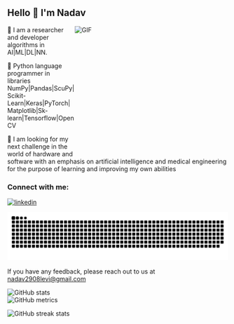 <h2>Hello 👋 I'm Nadav </h2>
<img align="right" alt="GIF" src="https://github.com/nadav96levi/nadav96levi/blob/main/7cd53d36d121d839da9600ca055b01db.gif" width="350" height="300" />

🔭 I am a researcher and developer algorithms in AI|ML|DL|NN.

🌱 Python language programmer in libraries NumPy|Pandas|ScuPy|Scikit-Learn|Keras|PyTorch|Matplotlib|Sk-learn|Tensorflow|OpenCV 

👯 I am looking for my next challenge in the world of hardware and software with an emphasis on artificial intelligence and medical engineering for the purpose of learning and improving my own abilities

<h3 align="left">Connect with me:</h3>

[<img src='https://cdn.jsdelivr.net/npm/simple-icons@3.0.1/icons/linkedin.svg' alt='linkedin' height='40'>](https://www.linkedin.com/in/nadav-levi-electrical-engineering/)  

![](https://github.com/Platane/snk/raw/output/github-contribution-grid-snake.svg)

If you have any feedback, please reach out to us at nadav2908levi@gmail.com


![GitHub stats](https://github-readme-stats.vercel.app/api?username=nadav96levi&show_icons=true)  
![GitHub metrics](https://metrics.lecoq.io/nadav96levi)  

![GitHub streak stats](https://github-readme-streak-stats.herokuapp.com/?user=nadav96levi)  
